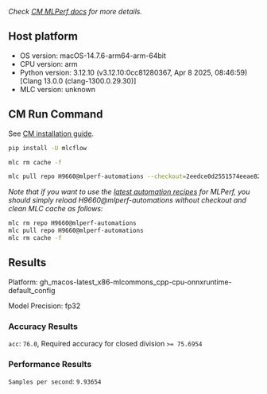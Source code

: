 *Check [CM MLPerf docs](https://docs.mlcommons.org/inference) for more details.*

## Host platform

* OS version: macOS-14.7.6-arm64-arm-64bit
* CPU version: arm
* Python version: 3.12.10 (v3.12.10:0cc81280367, Apr  8 2025, 08:46:59) [Clang 13.0.0 (clang-1300.0.29.30)]
* MLC version: unknown

## CM Run Command

See [CM installation guide](https://docs.mlcommons.org/inference/install/).

```bash
pip install -U mlcflow

mlc rm cache -f

mlc pull repo H9660@mlperf-automations --checkout=2eedce0d2551574eeae82595145756aa92ce69b0


```
*Note that if you want to use the [latest automation recipes](https://docs.mlcommons.org/inference) for MLPerf,
 you should simply reload H9660@mlperf-automations without checkout and clean MLC cache as follows:*

```bash
mlc rm repo H9660@mlperf-automations
mlc pull repo H9660@mlperf-automations
mlc rm cache -f

```

## Results

Platform: gh_macos-latest_x86-mlcommons_cpp-cpu-onnxruntime-default_config

Model Precision: fp32

### Accuracy Results 
`acc`: `76.0`, Required accuracy for closed division `>= 75.6954`

### Performance Results 
`Samples per second`: `9.93654`
